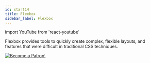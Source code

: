 ```yaml
---
id: start14
title: Flexbox
sidebar_label: Flexbox
---
```


import YouTube from 'react-youtube'


Flexbox provides tools to quickly create complex, flexible layouts, and features that were difficult in traditional CSS techniques.

<YouTube videoId='PF1kzcGdN7E' />

[![Become a Patron!](/img/logo/patreon.jpg)](https://www.patreon.com/bePatron?u=31769291)

